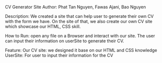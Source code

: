 CV Generator Site
Author: Phat Tan Nguyen, Fawas Ajani, Bao Nguyen

Description: We created a site that can help user to generate their own CV with the form we have. On the site of that, we also create our own CV site which showcase our HTML, CSS skill.

How to Run: open any file on a Browser and interact with our site. The user can input their information on userSite to generate their CV.

Feature:
Our CV site: we designed it base on our HTML and CSS knowledge
UserSite: For user to input their information for the CV

